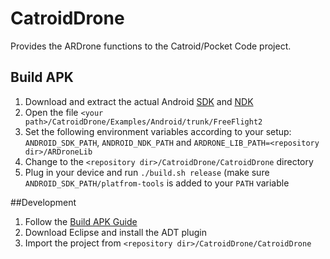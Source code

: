 CatroidDrone
============

Provides the ARDrone functions to the Catroid/Pocket Code project.

## Build APK

1. Download and extract the actual Android [SDK](http://developer.android.com/sdk/index.html?utm_source=weibolife) and [NDK](http://developer.android.com/tools/sdk/ndk/index.html)
2. Open the file ``<your path>/CatroidDrone/Examples/Android/trunk/FreeFlight2``
3. Set the following environment variables according to your setup: ``ANDROID_SDK_PATH``, ``ANDROID_NDK_PATH`` and ``ARDRONE_LIB_PATH=<repository dir>/ARDroneLib``
4. Change to the ``<repository dir>/CatroidDrone/CatroidDrone`` directory
5. Plug in your device and run ``./build.sh release`` (make sure ``ANDROID_SDK_PATH/platfrom-tools`` is added to your ``PATH`` variable

##Development
1. Follow the [Build APK Guide](https://github.com/wagnergerald/CatroidDrone/blob/master/README.md#build-apk)
2. Download Eclipse and install the ADT plugin
3. Import the project from ``<repository dir>/CatroidDrone/CatroidDrone``
